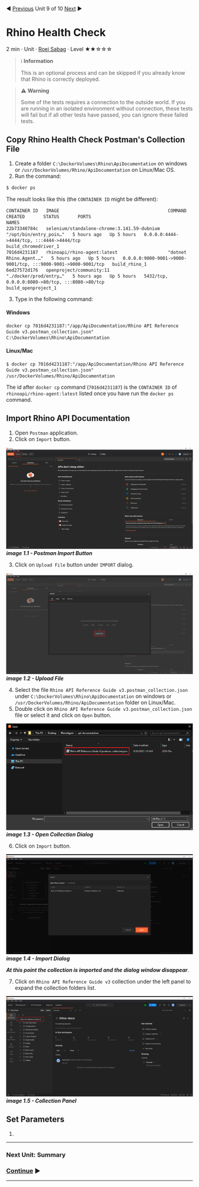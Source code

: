 :arrow_backward: [Previous](./08.SutDeployment.md) Unit 9 of 10 [Next](./10.Summary.md) :arrow_forward:

# Rhino Health Check
2 min · Unit · [Roei Sabag](https://www.linkedin.com/in/roei-sabag-247aa18/) · Level ★★☆☆☆

> :information_source: **Information**
> 
> This is an optional process and can be skipped if you already know that Rhino is correctly deployed.

> :warning: **Warning**
> 
> Some of the tests requires a connection to the outside world. If you are running in an isolated environment without connection, these tests will fail but if all other tests have passed, you can ignore these failed tests.
  
## Copy Rhino Health Check Postman's Collection File
1. Create a folder `C:\DockerVolumes\Rhino\ApiDocumentation` on windows or `/usr/DockerVolumes/Rhino/ApiDocumentation` on Linux/Mac OS.
2. Run the command:  

```bash
$ docker ps
```  
The result looks like this (the `CONTAINER ID` might be different):  
```
CONTAINER ID   IMAGE                                         COMMAND                  CREATED       STATUS       PORTS                                                           NAMES
22b73340784c   selenium/standalone-chrome:3.141.59-dubnium   "/opt/bin/entry_poin…"   5 hours ago   Up 5 hours   0.0.0.0:4444->4444/tcp, :::4444->4444/tcp                       build_chromedriver_1
7016d4231187   rhinoapi/rhino-agent:latest                   "dotnet Rhino.Agent.…"   5 hours ago   Up 5 hours   0.0.0.0:9000-9001->9000-9001/tcp, :::9000-9001->9000-9001/tcp   build_rhino_1
6ed27572d176   openproject/community:11                      "./docker/prod/entry…"   5 hours ago   Up 5 hours   5432/tcp, 0.0.0.0:8080->80/tcp, :::8080->80/tcp                 build_openproject_1
```
3. Type in the following command:
#### Windows
```
docker cp 7016d4231187:"/app/ApiDocumentation/Rhino API Reference Guide v3.postman_collection.json" C:\DockerVolumes\Rhino\ApiDocumentation
```
#### Linux/Mac
```
$ docker cp 7016d4231187:"/app/ApiDocumentation/Rhino API Reference Guide v3.postman_collection.json" /usr/DockerVolumes/Rhino/ApiDocumentation
```

The id after `docker cp` command (`7016d4231187`) is the `CONTAINER ID` of `rhinoapi/rhino-agent:latest` listed once you have run the `docker ps` command.

## Import Rhino API Documentation
1. Open `Postman` application.
2. Click on `Import` button.  

![image 1.1 - Postman Import Button](./Images/m01u09_1.png)  
_**image 1.1 - Postman Import Button**_  

3. Click on `Upload File` button under `IMPORT` dialog.  

![image 1.2 - Upload File](./Images/m01u09_2.png)  
_**image 1.2 - Upload File**_  

4. Select the file `Rhino API Reference Guide v3.postman_collection.json` under `C:\DockerVolumes\Rhino\ApiDocumentation` on windows or `/usr/DockerVolumes/Rhino/ApiDocumentation` folder on Linux/Mac.
5. Double click on `Rhino API Reference Guide v3.postman_collection.json` file or select it and click on `Open` button.  

![image 1.3 - Open Collection Dialog](./Images/m01u09_3.png)  
_**image 1.3 - Open Collection Dialog**_  

6. Click on `Import` button.  
   
![image 1.4 - Import Dialog](./Images/m01u09_4.png)  
_**image 1.4 - Import Dialog**_  

_**At this point the collection is imported and the dialog window disappear**_.

7. Click on `Rhino API Reference Guide v3` collection under the left panel to expand the collection folders list.  
   
![image 1.5 - Collection Panel](./Images/m01u09_5.png)  
_**image 1.5 - Collection Panel**_ 

## Set Parameters
1. 


---
### Next Unit: Summary
### [Continue](./10.Summary.md) :arrow_forward:
---